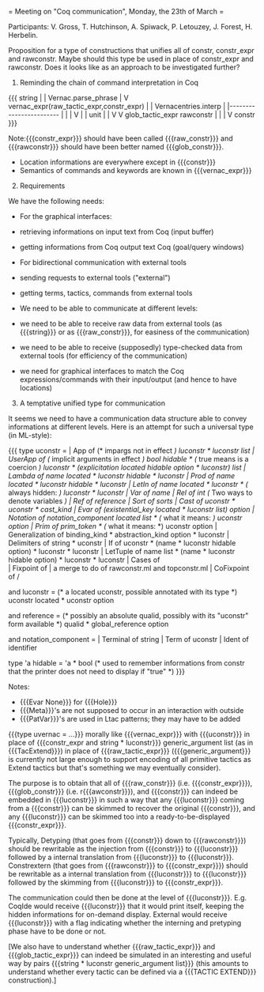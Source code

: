 = Meeting on "Coq communication", Monday, the 23th of March =

Participants: V. Gross, T. Hutchinson, A. Spiwack, P. Letouzey, J. Forest, H. Herbelin.

Proposition for a type of constructions that unifies all of constr, constr_expr and rawconstr. Maybe should this type be used in place of constr_expr and rawconstr. 
Does it looks like as an approach to be investigated further?

1) Reminding the chain of command interpretation in Coq

{{{
string
 |
 | Vernac.parse_phrase
 |
 V
vernac_expr(raw_tactic_expr,constr_expr)
 |
 | Vernacentries.interp
 |
 |------------------------
 |     |                 |
 V     |                 |
unit   |                 |
       V                 V 
 glob_tactic_expr    rawconstr
                         |
                         |
                         |
                         V
                      constr
}}}

Note:{{{constr_expr}}} should have been called {{{raw_constr}}} and {{{rawconstr}}} should have been better named {{{glob_constr}}}.

 * Location informations are everywhere except in {{{constr}}}
 * Semantics of commands and keywords are known in {{{vernac_expr}}}

2) Requirements

We have the following needs:

 * For the graphical interfaces:

  * retrieving informations on input text from Coq (input buffer)
  * getting informations from Coq output text Coq (goal/query windows)

 * For bidirectional communication with external tools

  * sending requests to external tools ("external")
  * getting terms, tactics, commands from external tools

 * We need to be able to communicate at different levels:

  * we need to be able to receive raw data from external tools (as {{{string}}} or as {{{raw_constr}}}, for easiness of the communication)
  * we need to be able to receive (supposedly) type-checked data from external tools (for efficiency of the communication)
  * we need for graphical interfaces to match the Coq expressions/commands with their input/output (and hence to have locations)

3) A temptative unified type for communication

It seems we need to have a communication data structure able to convey informations at different levels. Here is an attempt for such a universal type (in ML-style):

{{{
type uconstr =
| App of (* impargs not in effect *) luconstr * luconstr list
| UserApp of (* implicit arguments in effect *)
    bool hidable * (* true means is a coercion *)
    luconstr * (explicitation located hidable option * luconstr) list
| Lambda of name located * luconstr hidable * luconstr
| Prod of name located * luconstr hidable * luconstr
| LetIn of name located * luconstr * (* always hidden: *) luconstr * luconstr
| Var of name | Rel of int (* Two ways to denote variables *)
| Ref of reference
| Sort of sorts
| Cast of uconstr * uconstr * cast_kind
| Evar of (existential_key located * luconstr list) option
| Notation of
   notation_component located list * (* what it means: *) uconstr option
| Prim of prim_token * (* what it means: *) uconstr option
| Generalization of binding_kind * abstraction_kind option * luconstr
| Delimiters of string * uconstr
| If of uconstr * (name * luconstr hidable option) * luconstr * luconstr
| LetTuple of name list * (name * luconstr hidable option) * luconstr * luconstr
| Cases of       \
| Fixpoint of    | a merge to do of rawconstr.ml and topconstr.ml
| CoFixpoint of  /

and luconstr =
  (* a located uconstr, possible annotated with its type *)
  uconstr located * uconstr option

and reference =
 (* possibly an absolute qualid, possibly with its "uconstr" form available *)
  qualid * global_reference option

and notation_component =
| Terminal of string
| Term of uconstr
| Ident of identifier

type 'a hidable = 'a * bool
  (* used to remember informations from constr that the printer does not need
     to display if "true" *)
}}}

Notes:
 * {{{Evar None}}} for {{{Hole}}}
 * {{{Meta}}}'s are not supposed to occur in an interaction with outside
 * {{{PatVar}}}'s are used in Ltac patterns; they may have to be added

{{{type uvernac = ...}}} morally like {{{vernac_expr}}} with {{{uconstr}}} in place of {{{constr_expr and string * luconstr}}} generic_argument list (as in {{{TacExtend}}}) in place of {{{raw_tactic_expr}}} ({{{generic_argument}}} is currently not large enough to support encoding of all primitive tactics as Extend tactics but that's something we may eventually consider).

The purpose is to obtain that all of {{{raw_constr}}} (i.e. {{{constr_expr}}}), {{{glob_constr}}} (i.e. r{{{awconstr}}}), and {{{constr}}} can indeed be embedded in {{{luconstr}}} in such a way that any {{{luconstr}}} coming from a {{{constr}}} can be skimmed to recover the original {{{constr}}}, and any {{{luconstr}}} can be skimmed too into a ready-to-be-displayed {{{constr_expr}}}.

Typically, Detyping (that goes from {{{constr}}} down to {{{rawconstr}}}) should be rewritable as the injection from {{{constr}}} to {{{luconstr}}} followed by a internal translation from {{{luconstr}}} to {{{luconstr}}}. Constrextern (that goes from {{{rawconstr}}} to {{{constr_expr}}}) should be rewritable as a internal translation from {{{luconstr}}} to {{{luconstr}}} followed by the skimming from {{{luconstr}}} to {{{constr_expr}}}.

The communication could then be done at the level of {{{luconstr}}}. E.g. CoqIde would receive {{{luconstr}}} that it would print itself, keeping the hidden informations for on-demand display.
External would receive {{{luconstr}}} with a flag indicating whether the interning and pretyping phase have to be done or not.

[We also have to understand whether {{{raw_tactic_expr}}} and {{{glob_tactic_expr}}} can indeed be simulated in an interesting and useful way by pairs {{{string * luconstr generic_argument list}}} (this amounts to understand whether every tactic can be defined via a {{{TACTIC EXTEND}}} construction).]

